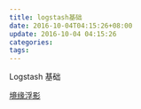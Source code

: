 ```yaml
---
title: logstash基础
date: 2016-10-04T04:15:26+08:00
update: 2016-10-04 04:15:26
categories:
tags:
---
```


Logstash 基础

[境缘浮影](git@github.com:wilmosfang/blog.git)
